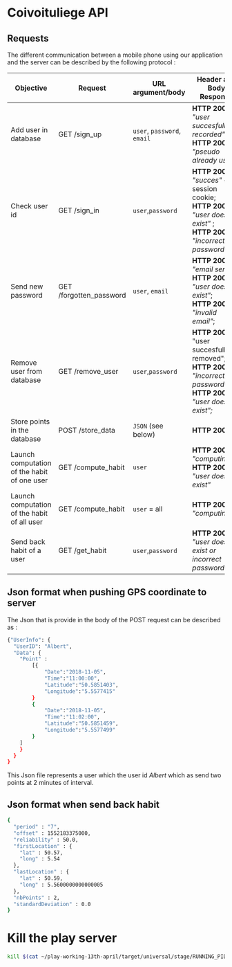 # Coivoituliege API
## Requests

The different communication between a mobile phone using our application and the server can be described by the following protocol : 

| Objective | Request | URL argument/body | Header and Body Response |
| ------ | ------ | ------ | ------ |
|Add user in database | GET /sign_up |	`user`, `password`, `email` |  **HTTP 200**, *"user succesfully recorded"*; <br> **HTTP 200**, *"pseudo already use"*	|
| Check user id	|	GET /sign_in	|	`user`,`password` |	**HTTP 200**, *"succes"* + session cookie; <br> **HTTP 200**, *"user doesn't exist"* ;<br> **HTTP 200**, *"incorrect password"*	|
| Send new password	|	GET /forgotten_password	|`user`, `email`|**HTTP 200** *"email send"* ; <br>**HTTP 200**, *"user doesn't exist"*; <br>**HTTP 200**, *"invalid email"*;	|
| Remove user from database| GET /remove_user|`user`,`password`|**HTTP 200**, "user succesfully removed"; <br> **HTTP 200**, *"incorrect password"*;<br> **HTTP 200**, *"user does not exist";*|
| Store points in the database |POST /store_data |`JSON` (see below) |**HTTP 200**|
| Launch computation of the habit of one user | GET /compute_habit | `user` | **HTTP 200**, *"computing..."*; <br> **HTTP 200**, *"user doesn't exist"*|
| Launch computation of the habit of all user | GET /compute_habit | `user` = all |**HTTP 200**, *"computing..."*;|
| Send back habit of a user | GET /get_habit | `user`,`password`|**HTTP 200**, *"user doesn't exist or incorrect password"*| **HTTP 200**, *"JSON of HABIT see below"*|
## Json format when pushing GPS coordinate to server
The Json that is provide in the body of the POST request can be described as : 
```sh
{"UserInfo": {
  "UserID": "Albert",
  "Data": {
    "Point" : 
        [{
            "Date":"2018-11-05",
            "Time":"11:00:00",
            "Latitude":"50.5851403",
            "Longitude":"5.5577415"
        }
        {  
            "Date":"2018-11-05",
            "Time":"11:02:00",
            "Latitude":"50.5851459",
            "Longitude":"5.5577499"
        }
    ]
    }
  }
}
```
This Json file represents a user which the user id *Albert* which as send two points at 2 minutes of interval.
## Json format when send back habit

```sh
{
  "period" : "7",
  "offset" : 1552183375000,
  "reliability" : 50.0,
  "firstLocation" : { 
    "lat" : 50.57,
    "long" : 5.54 
  }, 
  "lastLocation" : { 
    "lat" : 50.59,
    "long" : 5.5600000000000005
  }, 
  "nbPoints" : 2,
  "standardDeviation" : 0.0 
}
```


# Kill the play server

```sh
kill $(cat ~/play-working-13th-april/target/universal/stage/RUNNING_PID)
```
